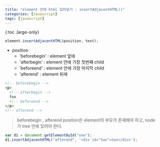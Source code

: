 ```yaml
---
title: "element 안에 html 집어넣기 : insertAdjacentHTML()"
categories: [Javascript]
tags: [javascript]
---
```


{:toc .large-only}

```js
element.insertAdjacentHTML(position, text);
```

- position
  - 'beforebegin' : element 앞에
  - 'afterbegin' : element 안에 가장 첫번째 child
  - 'beforeend' : element 안에 가장 마지막 child
  - 'afterend' : element 뒤에

```html
<!-- beforebegin -->
<p>
  <!-- afterbegin -->
  foo
  <!-- beforeend -->
</p>
<!-- afterend -->
```

> beforebegin , afterend position은 element의 부모가 존재해야 하고, node가 tree 안에 있어야 한다.

```js
var d1 = document.getElementById("one");
d1.insertAdjacentHTML("afterend", '<div id="two">two</div>');
```
